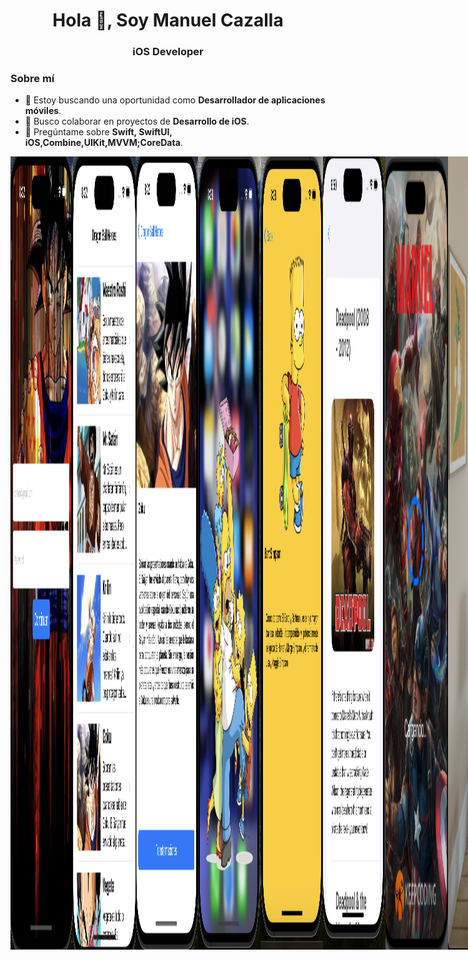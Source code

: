 <h1 align="center">Hola 👋, Soy Manuel Cazalla</h1>
<h3 align="center">iOS Developer</h3>

### Sobre mí
- 🔭 Estoy buscando una oportunidad como **Desarrollador de aplicaciones móviles**.
- 👯 Busco colaborar en proyectos de **Desarrollo de iOS**.
- 💬 Pregúntame sobre **Swift, SwiftUI, iOS,Combine,UIKit,MVVM;CoreData**.





<div style="display: flex;">
  <img src="https://github.com/ManuelCAZALLA/ManuelCAZALLA/raw/main/Captura%20de%20pantalla%202023-10-12%20a%20las%208.22.38.png"" alt="Imagen 1" style="width: 100px; height: auto;">
  <img src="https://github.com/ManuelCAZALLA/ManuelCAZALLA/blob/main/Captura%20de%20pantalla%202023-10-12%20a%20las%208.23.26.png" alt="Imagen 2" style="width: 100px; height: auto;">
  <img src="https://github.com/ManuelCAZALLA/ManuelCAZALLA/blob/main/Captura%20de%20pantalla%202023-10-12%20a%20las%208.23.45.png" alt="Imagen 3" style="width: 100px; height: auto;">
  <img src="https://github.com/ManuelCAZALLA/ManuelCAZALLA/blob/main/Captura%20de%20pantalla%202023-10-12%20a%20las%208.28.30.png" alt="Imagen 4" style="width: 100px; height: auto;">
  <img src="https://github.com/ManuelCAZALLA/ManuelCAZALLA/blob/main/Captura%20de%20pantalla%202023-10-12%20a%20las%208.28.54.png" alt="Imagen 5" style="width: 100px; height: auto;">
   <img src="https://github.com/ManuelCAZALLA/ManuelCAZALLA/blob/main/imagen6.png" alt="Imagen 6" style="width: 100px; height: auto;">
<img src="https://github.com/ManuelCAZALLA/ManuelCAZALLA/blob/main/Imagen7.png" alt="Imagen 7" style="width: 100px; height: auto;">
<img src="https://github.com/ManuelCAZALLA/ManuelCAZALLA/blob/main/VisionPro.png" alt="Vision Pro" style="width: 300px; height: auto;">
<div style="display: flex;">

 
# Habilidades Técnicas:


Desarrollo de aplicaciones nativas para iOS utilizando Swift, UIKit y SwiftUI.
Experiencia en la implementación de patrones de diseño como MVVM y MVC.
Persistencia de datos con Coredata, Swiftdata, UserDefault y Keychain.
Programación reactiva con Combine y RXSwift

## Herramientas y Entornos:

Dominio de Xcode como entorno de desarrollo integrado (IDE).
Control de versiones con Git, GitHub y GitFlow.
Conocimiento de Github Action y Fastlane para automatización de tareas.
Organización de tareas y trello y Jira 

# Frameworks y Librerías:

Uso  de Core Data y SwiftData para la gestión de datos en aplicaciones iOS.
Uso de Keychain para guardar los datos sensibles del usuario.
Integración de MapKit para la implementación de mapas y ubicación.
Programación reactiva con Combine y RXSwift.
Async Await para que la navegación sea mas fluida y el código mas legible y fácil de mantener.
Implementación de animaciones complejas con Core Animation.

## Pruebas y Calidad del Código:

Desarrollo de pruebas unitarias con XCTest para garantizar la robustez del código.
Experiencia en la implementación de pruebas de interfaz de usuario para garantizar una experiencia fluida para el usuario final.

# Gestión de Dependencias:

Uso efectivo de gestores de dependencias como CocoaPods y Swift Package Manager.
Integración y gestión de bibliotecas externas para mejorar la eficiencia del desarrollo.

## Diseño de Interfaces de Usuario:

Creación de interfaces atractivas y funcionales utilizando UIKit y SwiftUI.

### Sobre mí
- 🔯 Estoy buscando una oportunidad como **Desarrollador de aplicaciones móviles**.
- 👯 Busco colaborar en proyectos de **Desarrollo de iOS**.
- 💬 Pregúntame sobre **Swift, SwiftUI, iOS, Combine, UIKit, MVVM, CoreData**.

# Certificaciones

Aquí están algunas de las certificaciones que he obtenido:

## 📚 **Certificaciones en Desarrollo de iOS y Programación Móvil**

- [Bootcamp Desarrollo de Apps Móviles Fullstack](https://github.com/ManuelCAZALLA/ManuelCAZALLA/blob/main/Captura%20de%20pantalla%202024-06-27%20a%20las%2018.19.16.png) - KeepCoding®
- [Aprende a Programar desde Cero - Full Stack Junior Bootcamp](https://github.com/ManuelCAZALLA/ManuelCAZALLA/blob/main/Diploma_Cero.pdf) - KeepCoding®
- [Curso de Desarrollo Apps iOS con Swift](https://github.com/ManuelCAZALLA/ManuelCAZALLA/blob/main/Cero.pdf) - KeepCoding®
- [Curso de Git, Github y SourceTree](https://github.com/ManuelCAZALLA/ManuelCAZALLA/blob/main/Github.pdf) - KeepCoding®
- [Desarrollo de Apps para iOS con Storyboards](https://github.com/ManuelCAZALLA/ManuelCAZALLA/blob/main/iOS_Avanzado.pdf) - KeepCoding®
- [Curso de Despliegue iOS y Android](https://github.com/ManuelCAZALLA/ManuelCAZALLA/blob/main/Despliegue.pdf) - KeepCoding®
- [Curso de Firebase](https://github.com/ManuelCAZALLA/ManuelCAZALLA/blob/main/Firebase.pdf) - KeepCoding®
- [Curso de Fundamentos Android](https://github.com/ManuelCAZALLA/ManuelCAZALLA/blob/main/Kotlin.pdf) - KeepCoding®
- [Curso de Git](https://github.com/ManuelCAZALLA/ManuelCAZALLA/blob/main/Git.pdf) - KeepCoding®
- [Lenguaje Kotlin](https://github.com/ManuelCAZALLA/ManuelCAZALLA/blob/main/Kotlin.pdf) - KeepCoding®
- [Lenguaje Swift](https://github.com/ManuelCAZALLA/ManuelCAZALLA/blob/main/Swift.pdf) - KeepCoding®
- [Mobile 101](https://github.com/ManuelCAZALLA/ManuelCAZALLA/blob/main/Cero.pdf) - KeepCoding®
- [Modelo de Datos e Introducción a SQL](https://github.com/ManuelCAZALLA/ManuelCAZALLA/blob/main/SQL.pdf) - KeepCoding®
- [Patrones de Diseño](https://github.com/ManuelCAZALLA/ManuelCAZALLA/blob/main/Patrones.pdf) - KeepCoding®
- [Programación Orientada a Objetos](https://github.com/ManuelCAZALLA/ManuelCAZALLA/blob/main/POO.pdf) - KeepCoding®
- [Server Side Swift](https://github.com/ManuelCAZALLA/ManuelCAZALLA/blob/main/Server_Side.pdf) - KeepCoding®
- [UX Móvil & Diseño UI](https://github.com/ManuelCAZALLA/ManuelCAZALLA/blob/main/UX%3AUI.pdf) - KeepCoding®
- [iOS Avanzado](https://github.com/ManuelCAZALLA/ManuelCAZALLA/blob/main/iOS_Avanzado.pdf) - KeepCoding®
- [iOS Superpoderes](https://github.com/ManuelCAZALLA/ManuelCAZALLA/blob/main/Superpoderes.pdf) - KeepCoding®



![Estadísticas Generales](https://github-readme-stats.vercel.app/api?username=ManuelCAZALLA&show_icons=true&count_private=true)






### Conéctate conmigo:
- LinkedIn: [Manuel Cazalla](https://linkedin.com/in/manuel-cazalla-colmenero-965bb110a)
- Facebook: [Manuel Cazalla](https://www.facebook.com/manuel.cazallacolmenero)
- Correo electrónico: [manuelcm23@hotmail.com](mailto:manuelcm23@hotmail.com)
- Teléfono: 622077578






